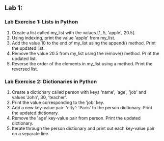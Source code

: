 ## Lab 1:

### Lab Exercise 1: Lists in Python

1. Create a list called my_list with the values [1, 5, 'apple', 20.5].
2. Using indexing, print the value 'apple' from my_list.
3. Add the value 10 to the end of my_list using the append() method. Print the updated list.
4. Remove the value 20.5 from my_list using the remove() method. Print the updated list.
5. Reverse the order of the elements in my_list using a method. Print the reversed list.

### Lab Exercise 2: Dictionaries in Python

1. Create a dictionary called person with keys 'name', 'age', 'job' and values 'John', 30, 'teacher'.
2. Print the value corresponding to the 'job' key.
3. Add a new key-value pair: 'city': 'Paris' to the person dictionary. Print the updated dictionary.
4. Remove the 'age' key-value pair from person. Print the updated dictionary.
5. Iterate through the person dictionary and print out each key-value pair on a separate line.

